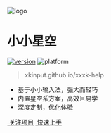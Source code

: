 ![logo](_media/favicon.ico)

# 小小星空

[![version](https://img.shields.io/github/v/release/xkinput/xxxk?color=green)](https://github.com/xkinput/xxxk/releases) ![platform](https://img.shields.io/badge/platform-windows|android|linux-blue)

> xkinput.github.io/xxxk-help

* 基于小小输入法，强大而轻巧
* 内置星空系方案，高效且易学
* 深度定制，优化体验

[<i class="fa fa-star-o"></i> &nbsp;关注项目](https://github.com/xkinput/xxxk) [<i class="fa fa-book"></i> &nbsp;快速上手](/readme#快速上手)